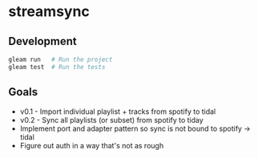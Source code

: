 # streamsync

## Development

```sh
gleam run   # Run the project
gleam test  # Run the tests
```

## Goals
* v0.1 - Import individual playlist + tracks from spotify to tidal
* v0.2 - Sync all playlists (or subset) from spotify to tiday
* Implement port and adapter pattern so sync is not bound to spotify -> tidal
* Figure out auth in a way that's not as rough
